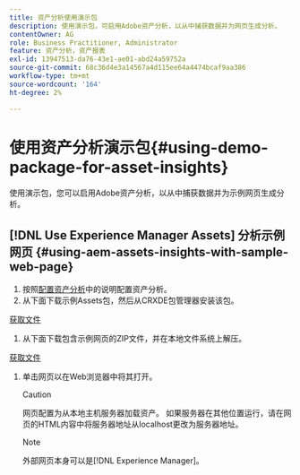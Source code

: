 ```yaml
---
title: 资产分析使用演示包
description: 使用演示包，可启用Adobe资产分析，以从中捕获数据并为网页生成分析。
contentOwner: AG
role: Business Practitioner, Administrator
feature: 资产分析，资产报表
exl-id: 13947513-da76-43e1-ae01-abd24a59752a
source-git-commit: 68c36d4e3a14567a4d115ee64a4474bcaf9aa386
workflow-type: tm+mt
source-wordcount: '164'
ht-degree: 2%

---
```


# 使用资产分析演示包{#using-demo-package-for-asset-insights}

使用演示包，您可以启用Adobe资产分析，以从中捕获数据并为示例网页生成分析。

## [!DNL Use Experience Manager Assets] 分析示例网页   {#using-aem-assets-insights-with-sample-web-page}

1. 按照[配置资产分析](configure-asset-insights.md)中的说明配置资产分析。
1. 从下面下载示例Assets包，然后从CRXDE包管理器安装该包。

[获取文件](assets/insightsdemo.zip)

1. 从下面下载包含示例网页的ZIP文件，并在本地文件系统上解压。

[获取文件](assets/demosite.zip)

1. 单击网页以在Web浏览器中将其打开。

   >[!CAUTION]
   >
   >网页配置为从本地主机服务器加载资产。 如果服务器在其他位置运行，请在网页的HTML内容中将服务器地址从localhost更改为服务器地址。

   >[!NOTE]
   >
   >外部网页本身可以是[!DNL Experience Manager]。
